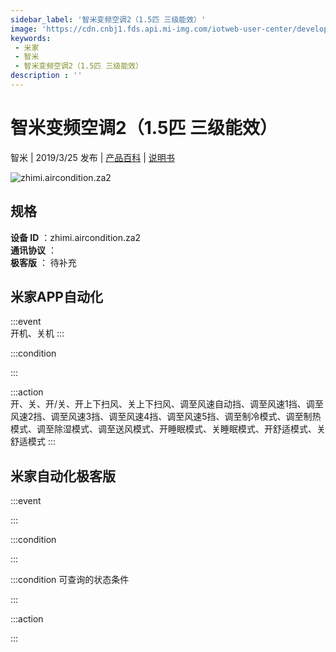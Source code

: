 ```yaml
---
sidebar_label: '智米变频空调2（1.5匹 三级能效）'
image: 'https://cdn.cnbj1.fds.api.mi-img.com/iotweb-user-center/developer_1679070104026T4xLEMcy.png?GalaxyAccessKeyId=AKVGLQWBOVIRQ3XLEW&Expires=9223372036854775807&Signature=pCYHZMG4tKKA2AYZ6WpxKVk+2uI='
keywords: 
 - 米家
 - 智米
 - 智米变频空调2（1.5匹 三级能效）
description : ''
---
```

# 智米变频空调2（1.5匹 三级能效）

智米 | 2019/3/25 发布 | [产品百科](https://home.mi.com/webapp/content/baike/product/index.html?model=zhimi.aircondition.za2/) | [说明书](https://home.mi.com/views/introduction.html?model=zhimi.aircondition.za2&region=cn)

![zhimi.aircondition.za2](https://cdn.cnbj1.fds.api.mi-img.com/iotweb-user-center/developer_1679070104026T4xLEMcy.png?GalaxyAccessKeyId=AKVGLQWBOVIRQ3XLEW&Expires=9223372036854775807&Signature=pCYHZMG4tKKA2AYZ6WpxKVk+2uI=)

## 规格  
> 
**设备 ID** ：zhimi.aircondition.za2  
**通讯协议** ：  
**极客版**  ： 待补充 


## 米家APP自动化  

:::event  
开机、关机
:::

:::condition  

:::

:::action   
开、关、开/关、开上下扫风、关上下扫风、调至风速自动挡、调至风速1挡、调至风速2挡、调至风速3挡、调至风速4挡、调至风速5挡、调至制冷模式、调至制热模式、调至除湿模式、调至送风模式、开睡眠模式、关睡眠模式、开舒适模式、关舒适模式
:::

## 米家自动化极客版  

:::event  

:::

:::condition  

:::

:::condition 可查询的状态条件  

:::

:::action  

:::

        

